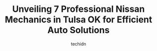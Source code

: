 ---
layout: ampstory
image: https://images.unsplash.com/photo-1617814076367-b759c7d7e738?ixlib=rb-4.0.3&ixid=MnwxMjA3fDB8MHxwaG90by1wYWdlfHx8fGVufDB8fHx8&auto=format&fit=crop&w=640&h=853&q=80
author: techidn
featured: false
description: Entrust your vehicle to the 7 best Nissan Mechanic in Tulsa OK , USA and experience the difference they can make. With their extensive knowledge, state-of-the-art facilities, and commitment 
title: Unveiling 7 Professional Nissan Mechanics in Tulsa OK for Efficient Auto Solutions
cover:
   title: Unveiling 7 Professional Nissan Mechanics in Tulsa OK for Efficient Auto Solutions
   subtitle: Rickpate
   background: https://images.unsplash.com/photo-1617814076367-b759c7d7e738?ixlib=rb-4.0.3&ixid=MnwxMjA3fDB8MHxwaG90by1wYWdlfHx8fGVufDB8fHx8&auto=format&fit=crop&w=640&h=853&q=80

pages: 
 - layout: thirds
   top: <h1>#1 Jackie Cooper Nissan Service</h1>
   bottom: "<p>I drove from out of state to purchase a Mercedes from Jackie Cooper Nissan in Tulsa.  It was one of the best experiences Ive had at a dealership in 77 years.  The car pr</p>"
   background: https://www.knot35.com/toplist/wp-content/uploads/2023/06/best-nissan-mechanic-1-in-tulsa-ok-1685833315.jpeg
   backgroundblur: true
 - layout: thirds
   top: <h1>#2 Alternative Automotive</h1>
   bottom: "<p>5935 E 15th St, Tulsa, OK 74112, United States</p>"
   background: https://www.knot35.com/toplist/wp-content/uploads/2023/06/best-nissan-mechanic-2-in-tulsa-ok-1685833316.png
   cta:
      link: https://www.knot35.com/toplist/unveiling-7-professional-nissan-mechanics-in-tulsa-ok-for-efficient-auto-solutions/
      text: Unveiling 7 Professional Nissan Mechanics in Tulsa OK for Efficient Auto Solutions
 - layout: thirds
   top: <h1>#3 P S Automotive Service LLC</h1>
   bottom: "<p>7414 E 46th St, Tulsa, OK 74145, United States</p>"
   background: https://www.knot35.com/toplist/wp-content/uploads/2023/06/best-nissan-mechanic-3-in-tulsa-ok-1685833316.jpeg
   cta:
      link: https://www.knot35.com/toplist/unveiling-7-professional-nissan-mechanics-in-tulsa-ok-for-efficient-auto-solutions/
      text: Unveiling 7 Professional Nissan Mechanics in Tulsa OK for Efficient Auto Solutions
 - layout: thirds
   top: <h1>#4 Lazar Imports</h1>
   bottom: "<p>1330 E 11th St, Tulsa, OK 74120, United States</p>"
   background: https://images.unsplash.com/photo-1549241520-425e3dfc01cb?ixlib=rb-4.0.3&ixid=MnwxMjA3fDB8MHxwaG90by1wYWdlfHx8fGVufDB8fHx8&auto=format&fit=crop&w=640&h=853&q=80
   cta:
      link: https://www.knot35.com/toplist/unveiling-7-professional-nissan-mechanics-in-tulsa-ok-for-efficient-auto-solutions/
      text: Unveiling 7 Professional Nissan Mechanics in Tulsa OK for Efficient Auto Solutions
 - layout: thirds
   top: <h1>#5 Kabanis Auto Repair</h1>
   bottom: "<p>3225 E Admiral Pl, Tulsa, OK 74110, United States</p>"
   background: https://images.unsplash.com/photo-1567360425618-1594206637d2?ixlib=rb-4.0.3&ixid=MnwxMjA3fDB8MHxwaG90by1wYWdlfHx8fGVufDB8fHx8&auto=format&fit=crop&w=640&h=853&q=80
   cta:
      link: https://www.knot35.com/toplist/unveiling-7-professional-nissan-mechanics-in-tulsa-ok-for-efficient-auto-solutions/
      text: Unveiling 7 Professional Nissan Mechanics in Tulsa OK for Efficient Auto Solutions
 - layout: thirds
   top: <h1>#6 Gary Johnston Truck and Auto Repair Inc.</h1>
   bottom: "<p>7602 E 42nd Pl, Tulsa, OK 74145, United States</p>"
   background: https://images.unsplash.com/photo-1564951434112-64d74cc2a2d7?ixlib=rb-4.0.3&ixid=MnwxMjA3fDB8MHxwaG90by1wYWdlfHx8fGVufDB8fHx8&auto=format&fit=crop&w=640&h=853&q=80
   cta:
      link: https://www.knot35.com/toplist/unveiling-7-professional-nissan-mechanics-in-tulsa-ok-for-efficient-auto-solutions/
      text: Unveiling 7 Professional Nissan Mechanics in Tulsa OK for Efficient Auto Solutions
 - layout: thirds
   top: <h1>#7 Migelis Foreign Car Service</h1>
   bottom: "<p>2515 S Sheridan Rd, Tulsa, OK 74129, United States</p>"
   background: https://images.unsplash.com/photo-1533998839656-76f5e4b2bccb?ixlib=rb-4.0.3&ixid=MnwxMjA3fDB8MHxwaG90by1wYWdlfHx8fGVufDB8fHx8&auto=format&fit=crop&w=640&h=853&q=80
   cta:
      link: https://www.knot35.com/toplist/unveiling-7-professional-nissan-mechanics-in-tulsa-ok-for-efficient-auto-solutions/
      text: Unveiling 7 Professional Nissan Mechanics in Tulsa OK for Efficient Auto Solutions
 - layout: thirds
   middle: Continue reading...
   background: https://images.unsplash.com/photo-1509114397022-ed747cca3f65?ixlib=rb-4.0.3&ixid=MnwxMjA3fDB8MHxwaG90by1wYWdlfHx8fGVufDB8fHx8&auto=format&fit=crop&w=640&h=853&q=80
   cta:
      link: https://www.knot35.com/toplist/unveiling-7-professional-nissan-mechanics-in-tulsa-ok-for-efficient-auto-solutions/
      text: Unveiling 7 Professional Nissan Mechanics in Tulsa OK for Efficient Auto Solutions
      
---